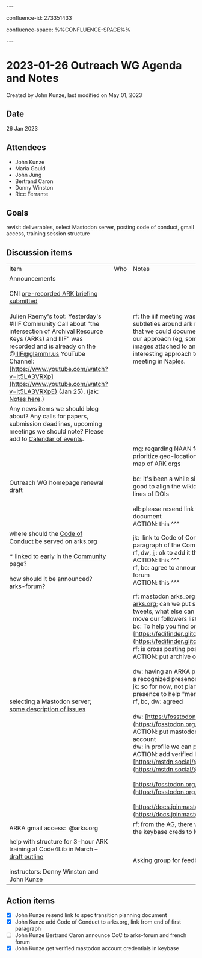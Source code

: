 \---

confluence-id: 273351433

confluence-space: %%CONFLUENCE-SPACE%%

\---

2023-01-26 Outreach WG Agenda and Notes
=======================================

Created by John Kunze, last modified on May 01, 2023

Date
----

26 Jan 2023

Attendees
---------

*   John Kunze
*   Maria Gould
*   John Jung
*   Bertrand Caron
*   Donny Winston
*   Ricc Ferrante

Goals
-----

revisit deliverables, select Mastodon server, posting code of conduct, gmail access, training session structure

Discussion items
----------------

|     |     |     |
| --- | --- | --- |
| Item | Who | Notes |
| Announcements<br><br>CNI [pre-recorded ARK briefing submitted](https://www.youtube.com/watch?v=7HYYR0tGGcw&t=1s)<br><br>Julien Raemy's toot: Yesterday's #IIIF Community Call about "the intersection of Archival Resource Keys (ARKs) and IIIF" was recorded and is already on the @IIIF@glammr.us YouTube Channel: [https://www.youtube.com/watch?v=it5LA3VRXp](https://www.youtube.com/watch?v=it5LA3VRXpE) (Jan 25). (jak: [Notes here](https://docs.google.com/document/d/1j0Z6vlISaB7YDWNjtth9msz2J_7sd9qHne2N2QAAheI/edit).) |     | rf: the iiif meeting was v. interesting, esp. content state, subtleties around ark resolution, scalability questions that we could document, the SI could use to re-evaluate our approach (eg, sometimes there are thousands of images attached to an object); Richard Higgins has very interesting approach to manifests; I'll be at the 2023 meeting in Naples. |
| Any news items we should blog about? Any calls for papers, submission deadlines, upcoming meetings we should note? Please add to [Calendar of events](Calendar-of-events_208341505.html). |     |     |
| Outreach WG homepage renewal draft |     | mg: regarding NAAN form updates, CDL needs to prioritize geo-locations and autoupdating of the global map of ARK orgs<br><br>bc: it's been a while since looking at wikidata; it would be good to align the wikidata presentation of ARKs along the lines of DOIs<br><br>all: please resend link to the spec transition planning document  <br>ACTION: this ^^^ |
| where should the [Code of Conduct](https://docs.google.com/document/d/1eIdWzeaRPNliwS3lgM3uN2t7SI4fs_NcnPVXu56XsnY/edit) be served on arks.org<br><br>*   linked to early in the [Community](https://arks.org/community/) page?<br><br>how should it be announced? arks-forum? |     | jk:  link to Code of Conduct from the end of first paragraph of the Community page?  <br>rf, dw, jj: ok to add it there  <br>ACTION: this ^^^  <br>rf, bc: agree to announce CoC on arks-form and french forum  <br>ACTION: this ^^^ |
| selecting a Mastodon server; [some description of issues](https://groups.google.com/g/arka-outreach-wg/c/IPpWGMtg5gk) |     | rf: mastodon arks\_org handle should be listed on [arks.org](http://arks.org); can we put save an archive of @arks\_org tweets, what else can we do to prepopulate? can we move our followers list?  <br>bc: To help you find one's Twitter followers on Mastodon: [https://fedifinder.glitch.me/](https://fedifinder.glitch.me/)  <br>rf: is cross posting possible?  <br>ACTION: put archive of tweets on github<br><br>dw: having an ARKA presence on mastodon is useful as a recognized presence  <br>jk: so for now, not planning a toot campaign, but having a presence to help "mentions"  <br>rf, bc, dw: agreed<br><br>dw: [https://fosstodon.org/@arks\_org](https://fosstodon.org/@arks_org)  <br>ACTION: put mastodon credentials into the keybase account  <br>dw: in profile we can put a "verified link"  <br>ACTION: add verified link – see [https://mstdn.social/@feditips/106274105538953001](https://mstdn.social/@feditips/106274105538953001)<br><br>[https://fosstodon.org/about](https://fosstodon.org/about)<br><br>[https://docs.joinmastodon.org/user/profile/#verification](https://docs.joinmastodon.org/user/profile/#verification) |
| ARKA gmail access:  <you>@arks.org |     | rf: from the AG, there was desire to broaden access to the keybase creds to Maria |
| help with structure for 3-hour ARK training at Code4Lib in March – [draft outline](https://docs.google.com/document/d/1GfZPuVEeqEZsxMbOsuvkkQw8AU7rVYoqiVhN1xauRHk/edit?usp=sharing)<br><br>instructors: Donny Winston and John Kunze |     | Asking group for feedback on this training plan. |

Action items
------------

- [x] John Kunze resend link to spec transition planning document
- [x] John Kunze add Code of Conduct to arks.org, link from end of first paragraph
- [ ] John Kunze Bertrand Caron announce CoC to arks-forum and french forum
- [x] John Kunze get verified mastodon account credentials in keybase